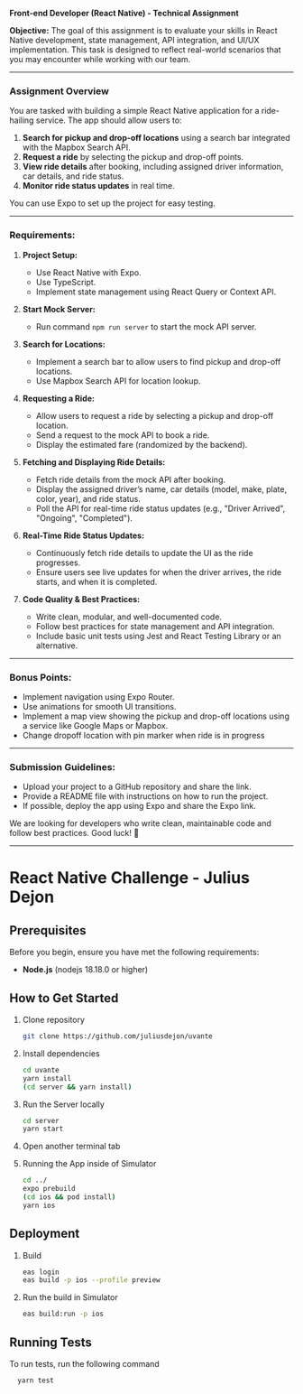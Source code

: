**Front-end Developer (React Native) - Technical Assignment**

**Objective:**
The goal of this assignment is to evaluate your skills in React Native development, state management, API integration, and UI/UX implementation. This task is designed to reflect real-world scenarios that you may encounter while working with our team.

---

### **Assignment Overview**

You are tasked with building a simple React Native application for a ride-hailing service. The app should allow users to:

1. **Search for pickup and drop-off locations** using a search bar integrated with the Mapbox Search API.
2. **Request a ride** by selecting the pickup and drop-off points.
3. **View ride details** after booking, including assigned driver information, car details, and ride status.
4. **Monitor ride status updates** in real time.

You can use Expo to set up the project for easy testing.

---

### **Requirements:**

1. **Project Setup:**

   - Use React Native with Expo.
   - Use TypeScript.
   - Implement state management using React Query or Context API.

1. **Start Mock Server:**

   - Run command `npm run server` to start the mock API server.

1. **Search for Locations:**

   - Implement a search bar to allow users to find pickup and drop-off locations.
   - Use Mapbox Search API for location lookup.

1. **Requesting a Ride:**

   - Allow users to request a ride by selecting a pickup and drop-off location.
   - Send a request to the mock API to book a ride.
   - Display the estimated fare (randomized by the backend).

1. **Fetching and Displaying Ride Details:**

   - Fetch ride details from the mock API after booking.
   - Display the assigned driver’s name, car details (model, make, plate, color, year), and ride status.
   - Poll the API for real-time ride status updates (e.g., "Driver Arrived", "Ongoing", "Completed").

1. **Real-Time Ride Status Updates:**

   - Continuously fetch ride details to update the UI as the ride progresses.
   - Ensure users see live updates for when the driver arrives, the ride starts, and when it is completed.

1. **Code Quality & Best Practices:**
   - Write clean, modular, and well-documented code.
   - Follow best practices for state management and API integration.
   - Include basic unit tests using Jest and React Testing Library or an alternative.

---

### **Bonus Points:**

- Implement navigation using Expo Router.
- Use animations for smooth UI transitions.
- Implement a map view showing the pickup and drop-off locations using a service like Google Maps or Mapbox.
- Change dropoff location with pin marker when ride is in progress

---

### **Submission Guidelines:**

- Upload your project to a GitHub repository and share the link.
- Provide a README file with instructions on how to run the project.
- If possible, deploy the app using Expo and share the Expo link.

We are looking for developers who write clean, maintainable code and follow best practices.
Good luck! 🚀

---

# React Native Challenge - Julius Dejon

## Prerequisites

Before you begin, ensure you have met the following requirements:

- **Node.js** (nodejs 18.18.0 or higher)

## How to Get Started

1. Clone repository

   ```bash
   git clone https://github.com/juliusdejon/uvante
   ```

2. Install dependencies

   ```bash
   cd uvante
   yarn install
   (cd server && yarn install)
   ```

3. Run the Server locally

   ```bash
   cd server
   yarn start
   ```

4. Open another terminal tab

5. Running the App inside of Simulator
   ```bash
   cd ../
   expo prebuild
   (cd ios && pod install)
   yarn ios
   ```

## Deployment

1. Build
   ```bash
   eas login
   eas build -p ios --profile preview
   ```
2. Run the build in Simulator

   ```bash
   eas build:run -p ios
   ```


## Running Tests

To run tests, run the following command

   ```bash
     yarn test
   ```
